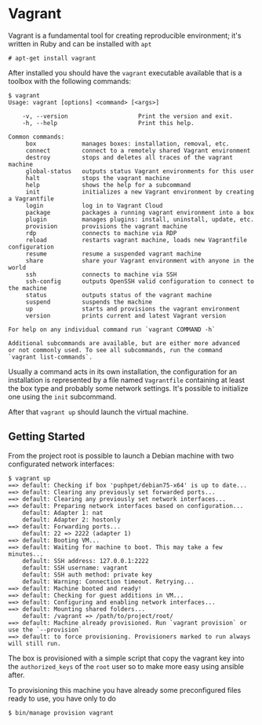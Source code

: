 Vagrant
=======

Vagrant is a fundamental tool for creating reproducible environment; it's written in Ruby and can be installed
with ``apt``

    # apt-get install vagrant

After installed you should have the ``vagrant`` executable available that is a toolbox with the following
commands:

```
$ vagrant
Usage: vagrant [options] <command> [<args>]

    -v, --version                    Print the version and exit.
    -h, --help                       Print this help.

Common commands:
     box             manages boxes: installation, removal, etc.
     connect         connect to a remotely shared Vagrant environment
     destroy         stops and deletes all traces of the vagrant machine
     global-status   outputs status Vagrant environments for this user
     halt            stops the vagrant machine
     help            shows the help for a subcommand
     init            initializes a new Vagrant environment by creating a Vagrantfile
     login           log in to Vagrant Cloud
     package         packages a running vagrant environment into a box
     plugin          manages plugins: install, uninstall, update, etc.
     provision       provisions the vagrant machine
     rdp             connects to machine via RDP
     reload          restarts vagrant machine, loads new Vagrantfile configuration
     resume          resume a suspended vagrant machine
     share           share your Vagrant environment with anyone in the world
     ssh             connects to machine via SSH
     ssh-config      outputs OpenSSH valid configuration to connect to the machine
     status          outputs status of the vagrant machine
     suspend         suspends the machine
     up              starts and provisions the vagrant environment
     version         prints current and latest Vagrant version

For help on any individual command run `vagrant COMMAND -h`

Additional subcommands are available, but are either more advanced
or not commonly used. To see all subcommands, run the command
`vagrant list-commands`.
```
Usually a command acts in its own installation, the configuration for an installation is represented by a file
named ``Vagrantfile`` containing at least the box type and probably some network settings. It's possible to initialize
 one using the ``init`` subcommand.

After that ``vagrant up`` should launch the virtual machine.

Getting Started
---------------

From the project root is possible to launch a Debian machine with two
configurated network interfaces:

    $ vagrant up
    ==> default: Checking if box 'puphpet/debian75-x64' is up to date...
    ==> default: Clearing any previously set forwarded ports...
    ==> default: Clearing any previously set network interfaces...
    ==> default: Preparing network interfaces based on configuration...
        default: Adapter 1: nat
        default: Adapter 2: hostonly
    ==> default: Forwarding ports...
        default: 22 => 2222 (adapter 1)
    ==> default: Booting VM...
    ==> default: Waiting for machine to boot. This may take a few minutes...
        default: SSH address: 127.0.0.1:2222
        default: SSH username: vagrant
        default: SSH auth method: private key
        default: Warning: Connection timeout. Retrying...
    ==> default: Machine booted and ready!
    ==> default: Checking for guest additions in VM...
    ==> default: Configuring and enabling network interfaces...
    ==> default: Mounting shared folders...
        default: /vagrant => /path/to/project/root/
    ==> default: Machine already provisioned. Run `vagrant provision` or use the `--provision`
    ==> default: to force provisioning. Provisioners marked to run always will still run.

The box is provisioned with a simple script that copy the vagrant key into the ``authorized_keys``
of the ``root`` user so to make more easy using ansible after.

To provisioning this machine you have already some preconfigured files ready to use, you have only to do

    $ bin/manage provision vagrant